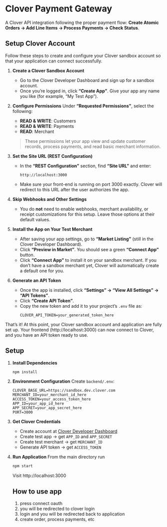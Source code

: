# Clover Payment Gateway

A Clover API integration following the proper payment flow: **Create Atomic Orders → Add Line Items → Process Payments → Check Status**.

## Setup Clover Account

Follow these steps to create and configure your Clover sandbox account so that your application can connect successfully.

1. **Create a Clover Sandbox Account**
   - Go to the Clover Developer Dashboard and sign up for a sandbox account.
   - Once you’re logged in, click **“Create App”**. Give your app any name you like (for example, “My Test App”).

2. **Configure Permissions**
   Under **“Requested Permissions”**, select the following:
   - **READ & WRITE**: Customers
   - **READ & WRITE**: Payments
   - **READ**: Merchant  
   > These permissions let your app view and update customer records, process payments, and read basic merchant information.

3. **Set the Site URL (REST Configuration)**
   - In the **“REST Configuration”** section, find **“Site URL”** and enter:
     ```
     http://localhost:3000
     ```
   - Make sure your front-end is running on port 3000 exactly. Clover will redirect to this URL after the user authorizes the app.

4. **Skip Webhooks and Other Settings**
   - You do **not** need to enable webhooks, merchant availability, or receipt customizations for this setup. Leave those options at their default values.

5. **Install the App on Your Test Merchant**
   - After saving your app settings, go to **“Market Listing”** (still in the Clover Developer Dashboard).
   - Click **“Preview in Market”**. You should see a green **“Connect App”** button.
   - Click **“Connect App”** to install it on your sandbox merchant. If you don’t have a sandbox merchant yet, Clover will automatically create a default one for you.

6. **Generate an API Token**
   - Once the app is installed, click **“Settings” → “View All Settings” → “API Tokens”**.
   - Click **“Create API Token”**.
   - Copy the new token and add it to your project’s `.env` file as:
     ```
     CLOVER_API_TOKEN=your_generated_token_here
     ```

That’s it! At this point, your Clover sandbox account and application are fully set up. Your frontend (http://localhost:3000) can now connect to Clover, and you have an API token ready to use.

## Setup

1. **Install Dependencies**
   ```bash
   npm install
   ```

2. **Environment Configuration**
   Create `backend/.env`:
   ```env
   CLOVER_BASE_URL=https://sandbox.dev.clover.com
   MERCHANT_ID=your_merchant_id_here
   ACCESS_TOKEN=your_access_token_here
   APP_ID=your_app_id_here
   APP_SECRET=your_app_secret_here
   PORT=3000
   ```

3. **Get Clover Credentials**
   - Create account at [Clover Developer Dashboard](https://sandbox.dev.clover.com/)
   - Create test app → get `APP_ID` and `APP_SECRET`
   - Create test merchant → get `MERCHANT_ID`
   - Generate API token → get `ACCESS_TOKEN`

4. **Run Application**
   From the main directory run
   ```bash
   npm start
   ```
   Visit http://localhost:3000

   ## How to use app
   1. press connect oauth
   2. you will be redirected to clover login
   3. login and you will be redirected back to application
   4. create order, process payments, etc


